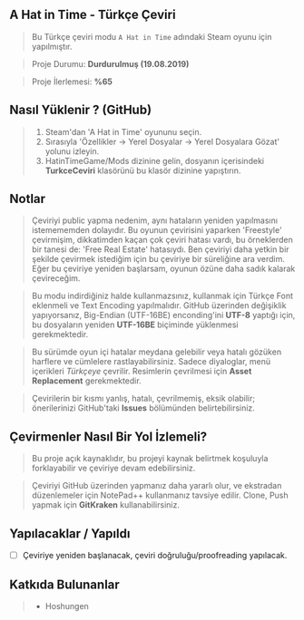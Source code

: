 ## A Hat in Time - Türkçe Çeviri
> Bu Türkçe çeviri modu ```A Hat in Time``` adındaki Steam oyunu için yapılmıştır.

> Proje Durumu: **Durdurulmuş (19.08.2019)**

> Proje İlerlemesi: **%65**

## Nasıl Yüklenir ? (GitHub)
> 1. Steam'dan 'A Hat in Time' oyununu seçin.
> 2. Sırasıyla 'Özellikler → Yerel Dosyalar → Yerel Dosyalara Gözat' yolunu izleyin.
> 3. HatinTimeGame/Mods dizinine gelin, dosyanın içerisindeki **TurkceCeviri** klasörünü bu klasör dizinine yapıştırın.

## Notlar
> Çeviriyi public yapma nedenim, aynı hataların yeniden yapılmasını istemememden dolayıdır. Bu oyunun çevirisini yaparken 'Freestyle' çevirmişim, dikkatimden kaçan çok çeviri hatası vardı, bu örneklerden bir tanesi de: 'Free Real Estate' hatasıydı. Ben çeviriyi daha yetkin bir şekilde çevirmek istediğim için bu çeviriye bir süreliğine ara verdim. Eğer bu çeviriye yeniden başlarsam, oyunun özüne daha sadık kalarak çevireceğim.

> Bu modu indirdiğiniz halde kullanmazsınız, kullanmak için Türkçe Font eklenmeli ve Text Encoding yapılmalıdır. GitHub üzerinden değişiklik yapıyorsanız, Big-Endian (UTF-16BE) enconding'ini **UTF-8** yaptığı için, bu dosyaların yeniden **UTF-16BE** biçiminde yüklenmesi gerekmektedir.

> Bu sürümde oyun içi hatalar meydana gelebilir veya hatalı gözüken harflere ve cümlelere rastlayabilirsiniz. Sadece diyaloglar, menü içerikleri *Türkçeye* çevrilir. Resimlerin çevrilmesi için **Asset Replacement** gerekmektedir.

> Çevirilerin bir kısmı yanlış, hatalı, çevrilmemiş, eksik olabilir; önerilerinizi GitHub'taki **Issues** bölümünden belirtebilirsiniz.

## Çevirmenler Nasıl Bir Yol İzlemeli?
> Bu proje açık kaynaklıdır, bu projeyi kaynak belirtmek koşuluyla forklayabilir ve çeviriye devam edebilirsiniz.

> Çeviriyi GitHub üzerinden yapmanız daha yararlı olur, ve ekstradan düzenlemeler için NotePad++ kullanmanız tavsiye edilir. Clone, Push yapmak için **GitKraken** kullanabilirsiniz.

## Yapılacaklar / Yapıldı
- [ ] Çeviriye yeniden başlanacak, çeviri doğruluğu/proofreading yapılacak.

## Katkıda Bulunanlar
> * Hoshungen
